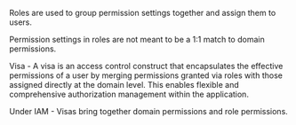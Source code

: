 Roles are used to group permission settings together and assign them to users.

Permission settings in roles are not meant to be a 1:1 match to domain permissions.


Visa - A visa is an access control construct that encapsulates the effective permissions of a user by merging permissions granted via roles with those assigned directly at the domain level. This enables flexible and comprehensive authorization management within the application.

Under IAM - Visas bring together domain permissions and role permissions.
